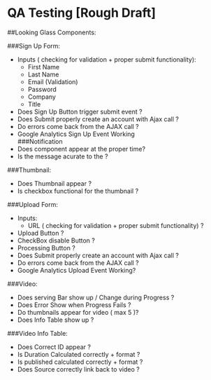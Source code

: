QA Testing [Rough Draft]
======

##Looking Glass Components: 

###Sign Up Form: 
  * Inputs ( checking for validation + proper submit functionality): 
    * First Name 
    * Last Name 
    * Email (Validation)  
    * Password 
    * Company 
    * Title 
  * Does Sign Up Button trigger submit event ?
  * Does Submit properly create an account with Ajax call ?
  * Do errors come back from the AJAX call ?
  * Google Analytics Sign Up Event Working  
###Notification
  * Does component appear at the proper time? 
  * Is the message acurate to the ?

###Thumbnail: 
  * Does Thumbnail appear ?
  * Is checkbox functional for the thumbnail ?

###Upload Form: 
  * Inputs: 
    * URL ( checking for validation + proper submit functionality) ?
  * Upload Button ?
  * CheckBox disable Button ?
  * Processing Button ?
  * Does Submit properly create an account with Ajax call ?
  * Do errors come back from the AJAX call ?
  * Google Analytics Upload Event Working?

###Video:
  * Does serving Bar show up / Change during Progress ?
  * Does Error Show when Progress Fails ?
  * Do thumbnails appear for video ( max 5 )? 
  * Does Info Table show up ?

###Video Info Table: 
  * Does Correct ID appear ?
  * Is Duration Calculated correctly + format ?
  * Is published calculated correctly + format ?
  * Does Source correctly link back to video  ?

